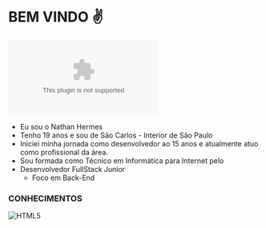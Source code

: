 # BEM VINDO :v:
![[hermesnathan8@gmail.com](https://img.shields.io/badge/hermesnathan8@gmail.com-D14836?style=for-the-badge&logo=gmail&logoColor=white)](hermesnathan8@gmail.com)
<!-- <a href="https://mail.google.com/mail/u/0/#inbox">![Gmail]()</a> -->


- Eu sou o Nathan Hermes
- Tenho 19 anos e sou de São Carlos - Interior de São Paulo
- Iniciei minha jornada como desenvolvedor ao 15 anos e atualmente atuo como profissional da área.
- Sou formada como Técnico em Informática para Internet pelo 
- Desenvolvedor FullStack Junior
  - Foco em Back-End
### CONHECIMENTOS
  ![HTML5](https://img.shields.io/badge/html5-%23E34F26.svg?style=for-the-badge&logo=html5&logoColor=white)

<!---
NathanHermes/NathanHermes is a ✨ special ✨ repository because its `README.md` (this file) appears on your GitHub profile.
You can click the Preview link to take a look at your changes.
--->
